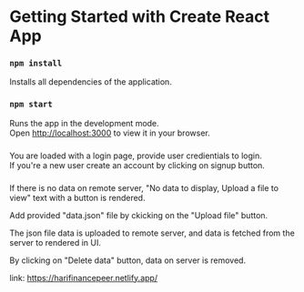 # Getting Started with Create React App

### `npm install`

Installs all dependencies of the application.

### `npm start`

Runs the app in the development mode.\
Open [http://localhost:3000](http://localhost:3000) to view it in your browser.

###

You are loaded with a login page, provide user credientials to login. \
If you're a new user create an account by clicking on signup button.

###

If there is no data on remote server, "No data to display, Upload a file to view" text with a button is rendered.

Add provided "data.json" file by ckicking on the "Upload file" button.

The json file data is uploaded to remote server, and data is fetched from the server to rendered in UI.

By clicking on "Delete data" button, data on server is removed.

link: https://harifinancepeer.netlify.app/
